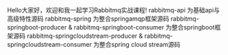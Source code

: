 Hello大家好，欢迎和我一起学习Rabbitmq实战课程!
rabbitmq-api 为基础api与高级特性源码
rabbitmq-spring 为整合springamqp框架源码
rabbitmq-springboot-producer & rabbitmq-springboot-consumer 为整合springboot框架源码
rabbitmq-springcloudstream-producer & rabbitmq-springcloudstream-consumer 为整合spring cloud stream源码